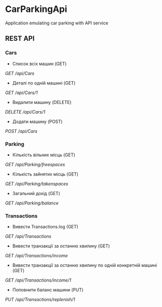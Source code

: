 # CarParkingApi
Application emulating car parking with API service

## REST API

### Cars
- Список всіх машин (GET)

_GET /api/Cars_

- Деталі по одній машині (GET)

_GET /api/Cars/1_

- Видалити машину (DELETE)

_DELETE /api/Cars/1_

- Додати машину (POST)

_POST /api/Cars_


### Parking
- Кількість вільних місць (GET)

_GET /api/Parking/freespaces_

- Кількість зайнятих місць (GET)

_GET /api/Parking/takenspaces_

- Загальний дохід (GET)

_GET /api/Parking/balance_


### Transactions
- Вивести Transactions.log (GET)

_GET /api/Transactions_

- Вивести транзакції за останню хвилину (GET)

_GET /api/Transactions/income_

- Вивести транзакції за останню хвилину по одній конкретній машині (GET)

_GET /api/Transactions/income/1_

- Поповнити баланс машини (PUT)

_PUT /api/Transactions/replenish/1_

